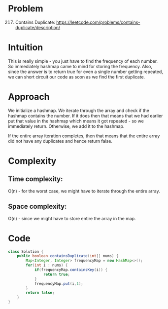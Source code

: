 # Problem
217. Contains Duplicate: https://leetcode.com/problems/contains-duplicate/description/

# Intuition
<!-- Describe your first thoughts on how to solve this problem. -->
This is really simple - you just have to find the frequency of each number. So immediately hashmap came to mind for storing the frequency. Also, since the answer is to return true for even a single number getting repeated, we can short circuit our code as soon as we find the first duplicate.

# Approach
<!-- Describe your approach to solving the problem. -->
We initialize a hashmap. We iterate through the array and check if the hashmap contains the number. If it does then that means that we had earlier put that value in the hashmap which means it got repeated - so we immediately return. Otherwise, we add it to the hashmap.

If the entire array iteration completes, then that means that the entire array did not have any duplicates and hence return false.

# Complexity
## Time complexity:
<!-- Add your time complexity here, e.g. $$O(n)$$ -->
O(n) - for the worst case, we might have to iterate through the entire array.

## Space complexity:
<!-- Add your space complexity here, e.g. $$O(n)$$ -->
O(n) - since we might have to store entire the array in the map.

# Code
```java
class Solution {
    public boolean containsDuplicate(int[] nums) {
        Map<Integer, Integer> frequencyMap = new HashMap<>();
        for(int i : nums) {
            if(frequencyMap.containsKey(i)) {
                return true;
            }
            frequencyMap.put(i,1);
        }
        return false;
    }
}
```

